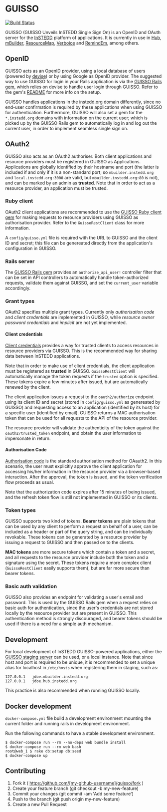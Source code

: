 # GUISSO

[![Build Status](https://travis-ci.org/instedd/guisso.svg?branch=master)](https://travis-ci.org/instedd/guisso)

GUISSO (GUISSO Unveils InSTEDD Single Sign On) is an OpenID and OAuth server for the [InSTEDD](http://instedd.org) platform of applications. It is currently in use in [Hub](https://github.com/instedd/hub), [mBuilder](github.com/instedd/mbuilder), [ResourceMap](https://github.com/instedd/resourcemap), [Verboice](https://github.com/instedd/verboice) and [RemindEm](https://github.com/instedd/remindem), among others.

## OpenID

GUISSO acts as an OpenID provider, using a local database of users (powered by [devise](https://github.com/plataformatec/devise)) or by using Google as OpenID provider. The suggested way to use GUISSO for login in your Rails application is via the [GUISSO Rails gem](https://github.com/instedd/alto_guisso_rails), which relies on devise to handle user login through GUISSO. Refer to the gem's [README](https://github.com/instedd/alto_guisso_rails/blob/master/README.md) for more info on the setup.

GUISSO handles applications in the instedd.org domain differently, since no end-user confirmation is required by these applications when using GUISSO for authentication. Furthermore, GUISSO will also set a gem for the `*.instedd.org` domains with information on the current user; which is picked up by the GUISSO Rails gem to automatically log in and log out the current user, in order to implement seamless single sign on.

## OAuth2

GUISSO also acts as an OAuth2 authoriser. Both client applications and resource providers must be registered in GUISSO as Applications. Applications are globally identified by their hostname and port (the latter is included if and only if it is a non-standard port; so `mbuilder.instedd.org` and `local.instedd.org:3000` are valid, but `mbuilder.instedd.org:80` is not), and can be marked by an admin as **trusted**. Note that in order to act as a resource provider, an application must be trusted.

### Ruby client

OAuth2 client applications are recommended to use the [GUISSO Ruby client gem](https://github.com/instedd/alto_guisso) for making requests to resource providers using GUISSO as authorisation provider. Refer to the `GuissoRestClient` class for more information.

A `config/guisso.yml` file is required with the URL to GUISSO and the client ID and secret; this file can be genereated directly from the application's configuration in GUISSO.

### Rails server

The [GUISSO Rails gem](https://github.com/instedd/alto_guisso_rails) provides an `authorize_api_user!` controller filter that can be set in API controllers to automatically handle token-authorized requests, validate them against GUISSO, and set the `current_user` variable accordingly.

### Grant types

OAuth2 specifies multiple grant types. Currently only _authorisation code_ and _client credentials_ are implemented in GUISSO, while _resource owner password credentials_ and _implicit_ are not yet implemented.

#### Client credentials

[Client credentials](https://tools.ietf.org/html/rfc6749#section-4.4) provides a way for trusted clients to access resources in resource providers via GUISSO. This is the recommended way for sharing data between InSTEDD applications.

Note that in order to make use of client credentials, the client application must be registered as **trusted** in GUISSO. `GuissoRestClient` will automatically manage the token requests if the `trusted` option is specified. These tokens expire a few minutes after issued, but are automatically renewed by the client.

The client application issues a request to the `oauth2/authorize` endpoint using its client ID and secret (stored in `config/guisso.yml` as genereated by GUISSO) and requesting access to an application (identified by its host) for a specific user (identified by email). GUISSO returns a MAC authorisation token that can be used for all requests to the API of the resource provider.

The resource provider will validate the authenticity of the token against the `oauth2/trusted_token` endpoint, and obtain the user information to impersonate in return.

#### Authorisation Code

[Authorisation code](https://tools.ietf.org/html/rfc6749#section-4.1) is the standard authorisation method for OAauth2. In this scenario, the user must explicitly approve the client application for accessing his/her information in the resource provider via a browser-based interaction. After the approval, the token is issued, and the token verification flow proceeds as usual.

Note that the authorization code expires after 15 minutes of being issued, and the refresh token flow is still not implemented in GUISSO or its clients.

### Token types

GUISSO supports two kind of tokens. **Bearer tokens** are plain tokens that can be used by any client to perform a request on behalf of a user, can be included as a header or part of the query string, and can be individually revokable. These tokens can be generated by a resource provider by issuing a request to GUISSO and then passed on to the clients.

**MAC tokens** are more secure tokens which contain a token and a secret, and all requests to the resource provider include both the token and a signature using the secret. These tokens require a more complex client (`GuissoRestClient` easily supports them), but are far more secure than bearer tokens.

### Basic auth validation

GUISSO also provides an endpoint for validating a user's email and password. This is used by the GUISSO Rails gem when a request relies on basic auth for authentication, since the user's credentials are not stored locally by the resource provider but are present in GUISSO. This authentication method is strongly discouraged, and bearer tokens should be used if there is a need for a simple auth mechanism.

## Development

For local development of InSTEDD GUISSO-powered applications, either the [GUISSO staging server](login-stg.instedd.org) can be used, or a local instance. Note that since host and port is required to be unique, it is recommended to set a unique alias for localhost in `/etc/hosts` when registering them in staging, such as:

```
127.0.0.1	jdoe.mbuilder.instedd.org
127.0.0.1	jdoe.hub.instedd.org
```
This practice is also recommended when running GUISSO locally.

## Docker development

`docker-compose.yml` file build a development environment mounting the current folder and running rails in development environment.

Run the following commands to have a stable development environment.

```
$ docker-compose run --rm --no-deps web bundle install
$ docker-compose run --rm web bash
root@web_1 $ rake db:setup db:seed
$ docker-compose up
```

## Contributing

1. Fork it ( https://github.com/[my-github-username]/guisso/fork )
2. Create your feature branch (git checkout -b my-new-feature)
3. Commit your changes (git commit -am 'Add some feature')
4. Push to the branch (git push origin my-new-feature)
5. Create a new Pull Request
